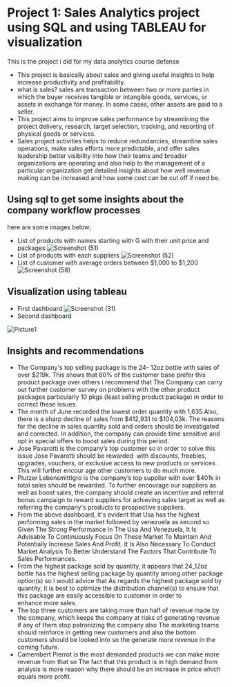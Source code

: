 # Project 1: Sales Analytics project using SQL and using TABLEAU for visualization

This is the project i did for my data analytics course defense 
* This project is basically about sales and giving useful insights to help increase productivity and profitability.
* what is sales? sales are transaction between two or more parties in which the buyer receives tangible or intangible goods, services, or assets in exchange for money. In some 
cases, other assets are paid to a seller.
* This project aims to improve sales performance by streamlining the project delivery, research, target selection, tracking, and reporting of physical goods or services.
* Sales project activities helps to reduce redundancies, streamline sales operations, make sales efforts more predictable, and offer sales leadership better visibility into 
how their teams and broader organizations are operating and also help to the management of a particular organization get detailed insights about how well revenue making can be increased and how some cost can be cut off if need be.

## Using sql to get some insights about the company workflow processes
here are some images below;
* List of products with names starting with G with their unit price and packages
![Screenshot (51)](https://github.com/olqkunle/olqkunle-s-portfolio/assets/84230867/64f7d834-7f27-4399-9dd9-767c24dcedae)
* List of products with each suppliers
![Screenshot (52)](https://github.com/olqkunle/olqkunle-s-portfolio/assets/84230867/d13a33b2-7431-48c8-a633-3a7d267cd01e)
* List of customer with average orders between $1,000 to $1,200
![Screenshot (58)](https://github.com/olqkunle/olqkunle-s-portfolio/assets/84230867/a7135b23-63f9-4732-ab64-e5f499c16eaf)

## Visualization using tableau
* First dashboard
![Screenshot (31)](https://github.com/olqkunle/olqkunle-s-portfolio/assets/84230867/0d3ed06a-173a-4cd8-b998-4d55ecc0b615)
* Second dashboard

![Picture1](https://github.com/olqkunle/olqkunle-s-portfolio/assets/84230867/297e0e93-c8dc-41ba-bbea-ac5d8667276e)


## Insights and recommendations
* The Company's top selling package is the 24- 12oz bottle with sales of over $219k. This shows that 60% of the customer base prefer this product package over others i  recommend that The Company can carry out further customer survey on problems with the other product packages particularly 10 pkgs (least selling product package) in order to correct these issues. 
* The month of June recorded the lowest order quantity with 1,635.Also, there is a sharp decline of sales from $412,931 to $104,03k. The reasons for the decline in sales quantity sold and orders should be investigated and corrected. In addition, the company can provide time sensitive and opt in special offers to boost sales during this period.
* Jose Pavarotti is the company’s top customer so in order to solve this issue Jose Pavarotti should be rewarded  with discounts, freebies, upgrades, vouchers, or exclusive access to new products or services . This will further encour age other customers to do much more.
* Plutzer Lebensmittlgro is the company’s top supplier with over $401k in total sales should be rewarded. To further encourage our suppliers as well as boost sales, the company should create an incentive and referral bonus campaign to reward suppliers for achieving sales target as well as referring the company's products to prospective suppliers. 
* From the above dashboard, it's evident that Usa has the highest performing sales in the market followed by venezuela as second so Given The Strong Performance In The Usa And Venezuela, It Is Advisable To Continuously Focus On These Market To Maintain And Potentially Increase Sales And Profit. It Is Also Necessary To Conduct Market Analysis To Better Understand The Factors That Contribute To Sales Performances. 
* From the highest package sold by quantity, it appears that 24_12oz bottle has the highest selling package by quantity among other package option(s) so i would advice that As regards the highest package sold by quantity, it is best to optimize the distribution channel(s) to ensure that this package are easily accessible to customer in order to enhance more sales.
* The top three customers are taking more than half of revenue made by the company, which keeps the company at risks of generating revenue if any of them stop patronizing the company also The marketing teams should reinforce in getting new customers and also the bottom customers should be looked into so the generate more revenue in the coming future.
* Camembert Pierrot is the most demanded products we can make more revenue from that so The fact that this product is in high demand from analysis is more reason why there should be an increase in price which equals more profit.
